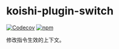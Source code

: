 # koishi-plugin-switch

[![Codecov](https://img.shields.io/codecov/c/github/koishijs/koishi-plugin-switch?style=flat-square)](https://codecov.io/gh/koishijs/koishi-plugin-switch)
[![npm](https://img.shields.io/npm/v/koishi-plugin-switch?style=flat-square)](https://www.npmjs.com/package/koishi-plugin-switch)

修改指令生效的上下文。
